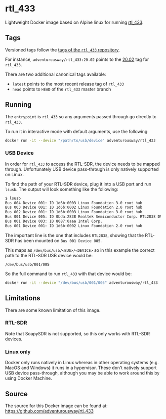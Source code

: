# rtl_433

Lightweight Docker image based on Alpine linux for running [rtl_433](https://github.com/merbanan/rtl_433).

## Tags

Versioned tags follow the [tags of the `rtl_433` repository](https://github.com/merbanan/rtl_433/releases).

For instance,  `adventurousway/rtl_433:20.02` points to the [20.02](https://github.com/merbanan/rtl_433/releases/tag/20.02) tag for `rtl_433`.

There are two additional canonical tags available:

* `latest` points to the most recent release tag of `rtl_433`
* `head` points to `HEAD` of the `rtl_433` master branch

## Running

The `entrypoint` is `rtl_433` so any arguments passed through go directly to `rtl_433`.

To run it in interactive mode with default arguments, use the following:

```sh
docker run -it --device "/path/to/usb/device" adventurousway/rtl_433
```

### USB Device

In order for `rtl_433` to access the RTL-SDR, the device needs to be mapped through. Unfortunately USB device pass-through is only natively supported on Linux.

To find the path of your RTL-SDR device, plug it into a USB port and run `lsusb`. The output will look something like the following:

```sh
$ lsusb
Bus 004 Device 001: ID 1d6b:0003 Linux Foundation 3.0 root hub
Bus 003 Device 001: ID 1d6b:0002 Linux Foundation 2.0 root hub
Bus 002 Device 001: ID 1d6b:0003 Linux Foundation 3.0 root hub
Bus 001 Device 005: ID 0bda:2838 Realtek Semiconductor Corp. RTL2838 DVB-T
Bus 001 Device 003: ID 8087:0aaa Intel Corp. 
Bus 001 Device 001: ID 1d6b:0002 Linux Foundation 2.0 root hub
```

The important line is the one that includes `RTL2838`, showing that the RTL-SDR has been mounted on `Bus 001 Device 005`.

This maps as `/dev/bus/usb/<BUS>/<DEVICE>` so in this example the correct path to the RTL-SDR USB device would be:

```
/dev/bus/usb/001/005
```

So the full command to run `rtl_433` with that device would be:

```sh
docker run -it --device "/dev/bus/usb/001/005" adventurousway/rtl_433
```

## Limitations

There are some known limitation of this image.

### RTL-SDR

Note that SoapySDR is not supported, so this only works with RTL-SDR devices.

### Linux only

Docker only runs natively in Linux whereas in other operating systems (e.g. MacOS and Windows) it runs in a hypervisor. These don't natively support USB device pass-through, although you may be able to work around this by using Docker Machine.

## Source

The source for this Docker image can be found at: https://github.com/adventurousway/rtl_433
